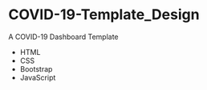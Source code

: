 # COVID-19-Template_Design
A COVID-19 Dashboard Template
<ul>
  <li>HTML</li>
  <li>CSS</li>
  <li>Bootstrap</li>
  <li>JavaScript</li>
</ul>
